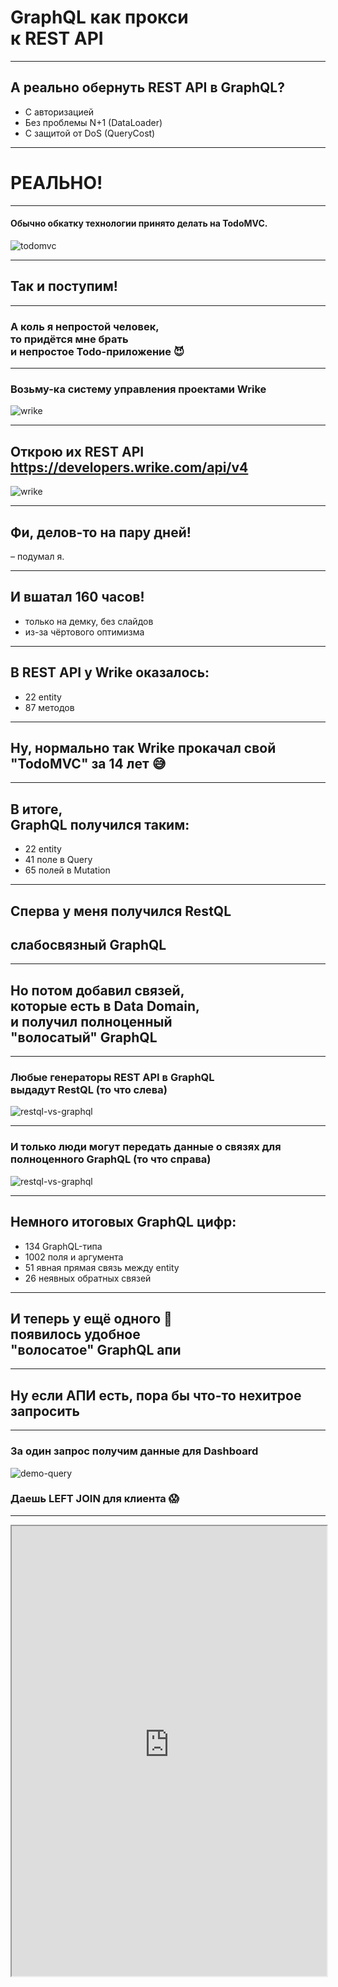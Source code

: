 # GraphQL как прокси <br/>к REST API

-----

## А реально обернуть REST API в GraphQL? <!-- .element: class="red" -->

- C авторизацией <!-- .element: class="fragment" -->
- Без проблемы N+1 (DataLoader) <!-- .element: class="fragment" -->
- С защитой от DoS (QueryCost) <!-- .element: class="fragment" -->

-----

# РЕАЛЬНО! <!-- .element: class="green" -->

-----

#### Обычно обкатку технологии принято делать на TodoMVC.

![todomvc](./todomvc.png) <!-- .element: style="max-width: 800px;" class="plain" -->

-----

## Так и поступим!

-----

### А коль я <span class="red">непростой</span> человек, <br/>то придётся мне брать <br/>и <span class="red">непростое</span> Todo-приложение 😈

-----

### Возьму-ка систему управления проектами Wrike

![wrike](./wrike.png) <!-- .element: style="max-width: 1200px;" class="plain" -->

-----

## Открою их REST API <https://developers.wrike.com/api/v4>

![wrike](./wrike-api.png) <!-- .element: style="max-width: 800px;" class="plain" -->

-----

## Фи, делов-то **на пару дней!** <!-- .element: class="orange" -->

– подумал я.

-----

## И вшатал **160 часов!** <!-- .element: class="orange" -->

- только на демку, без слайдов <!-- .element: class="fragment" -->
- из-за чёртового оптимизма <!-- .element: class="fragment" -->

-----

## В REST API у Wrike оказалось: <!-- .element: class="red" -->

- 22 entity
- 87 методов

-----

## Ну, нормально так Wrike прокачал свой "TodoMVC" за 14 лет 😅

-----

## В итоге, <br/>GraphQL получился таким: <!-- .element: class="orange" -->

- 22 entity
- 41 поле в Query
- 65 полей в Mutation

-----

## Сперва у меня получился RestQL

## <span class="red">слабосвязный GraphQL</span>

-----

## Но потом добавил связей, <br/> которые есть в Data Domain,<br/> и получил полноценный<br/> <span class="red">"волосатый" GraphQL</span>

-----

### Любые генераторы REST API в GraphQL <br/>выдадут RestQL (то что слева) <!-- .element: class="red" -->

![restql-vs-graphql](./restql-vs-graphql.png) <!-- .element: style="max-width: 1100px;" class="plain" -->

-----

### И только люди могут передать данные о связях для полноценного GraphQL (то что справа) <!-- .element: class="green" -->

![restql-vs-graphql](./restql-vs-graphql.png) <!-- .element: style="max-width: 1100px; filter: saturate(500);" class="plain" -->

-----

## Немного итоговых GraphQL цифр: <!-- .element: class="orange" -->

- 134 GraphQL-типа
- 1002 поля и аргумента
- 51 явная прямая связь между entity
- 26 неявных обратных связей

-----

## И теперь у ещё одного 🦄 <br/>появилось <span class="green">удобное</span> <br/>"волосатое" GraphQL апи

-----

## Ну если АПИ есть, пора бы что-то нехитрое запросить

-----

### За один запрос получим данные для Dashboard

![demo-query](./demo-query.drawio.svg) <!-- .element: style="max-width: 500px; class="plain" -->

### Даешь LEFT JOIN для клиента 😱 <!-- .element: class="orange fragment" -->

-----

<iframe src="https://graphql-wrike.herokuapp.com/?query=query%20UsersTasksWithComments%20%7B%0A%20%20contactFindMany%20%7B%0A%20%20%20%20firstName%0A%20%20%20%20lastName%0A%20%20%20%20tasksResponsible%28limit%3A2%2C%20sort%3ACREATED_DATE_ASC%29%20%7B%0A%20%20%20%20%20%20title%0A%20%20%20%20%20%20status%0A%20%20%20%20%20%20createdDate%0A%20%20%20%20%20%20comments%20%7B%20%23%20REST%20API%20does%20not%20support%20filtering%20%26%20sorting%20for%20comments%0A%20%20%20%20%20%20%20%20text%0A%20%20%20%20%20%20%20%20createdDate%0A%20%20%20%20%20%20%20%20author%20%7B%0A%20%20%20%20%20%20%20%20%20%20firstName%0A%20%20%20%20%20%20%20%20%20%20lastName%0A%20%20%20%20%20%20%20%20%7D%0A%20%20%20%20%20%20%7D%0A%20%20%20%20%7D%0A%20%20%7D%0A%7D" width="100%" height="720px" />
